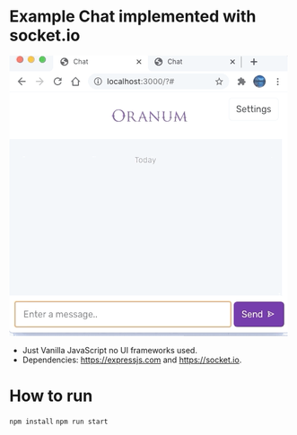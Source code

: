 # Example Chat implemented with socket.io
![](chat.gif)
- Just Vanilla JavaScript no UI frameworks used.
- Dependencies: https://expressjs.com and https://socket.io.

# How to run
`npm install`
`npm run start`